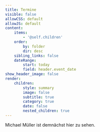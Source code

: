 ```yaml
---
title: Termine
visible: false
allowCSS: default
allowJS: default
content:
    items:
        - '@self.children'
    order:
        by: folder
        dir: desc
    sibling_links: false
    dateRange:
        start: today
        field: header.event_date
show_header_image: false
render:
    children:
        style: summary
        image: false
        subtitle: true
        category: true
        date: false
        nested_children: true
---
```


Michael Müller ist demnächst hier zu sehen.
